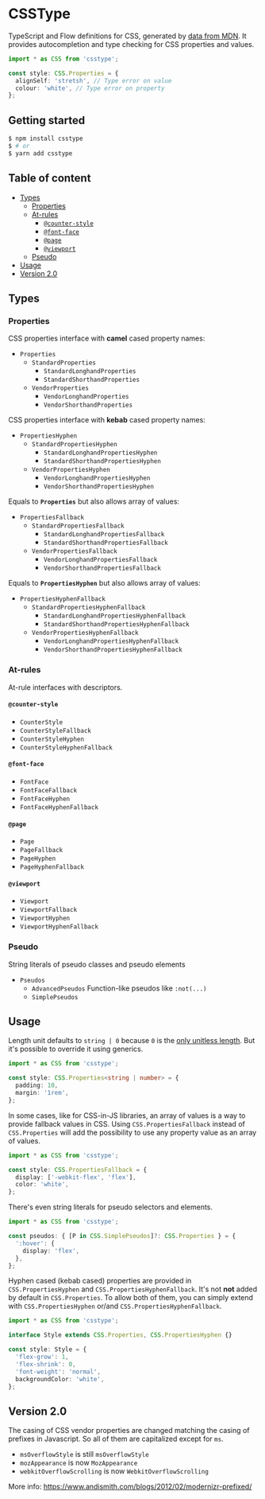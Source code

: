 # CSSType

TypeScript and Flow definitions for CSS, generated by [data from MDN](https://github.com/mdn/data). It provides autocompletion and type checking for CSS properties and values.

```ts
import * as CSS from 'csstype';

const style: CSS.Properties = {
  alignSelf: 'stretsh', // Type error on value
  colour: 'white', // Type error on property
};
```

## Getting started

```sh
$ npm install csstype
$ # or
$ yarn add csstype
```

## Table of content

* [Types](#types)
  * [Properties](#properties)
  * [At-rules](#at-rules)
    * [`@counter-style`](#counter-style)
    * [`@font-face`](#font-face)
    * [`@page`](#page)
    * [`@viewport`](#viewport)
  * [Pseudo](#pseudo)
* [Usage](#usage)
* [Version 2.0](#version-20)

## Types

### Properties

CSS properties interface with **camel** cased property names:

* `Properties`
  * `StandardProperties`
    * `StandardLonghandProperties`
    * `StandardShorthandProperties`
  * `VendorProperties`
    * `VendorLonghandProperties`
    * `VendorShorthandProperties`

CSS properties interface with **kebab** cased property names:

* `PropertiesHyphen`
  * `StandardPropertiesHyphen`
    * `StandardLonghandPropertiesHyphen`
    * `StandardShorthandPropertiesHyphen`
  * `VendorPropertiesHyphen`
    * `VendorLonghandPropertiesHyphen`
    * `VendorShorthandPropertiesHyphen`

Equals to **`Properties`** but also allows array of values:

* `PropertiesFallback`
  * `StandardPropertiesFallback`
    * `StandardLonghandPropertiesFallback`
    * `StandardShorthandPropertiesFallback`
  * `VendorPropertiesFallback`
    * `VendorLonghandPropertiesFallback`
    * `VendorShorthandPropertiesFallback`

Equals to **`PropertiesHyphen`** but also allows array of values:

* `PropertiesHyphenFallback`
  * `StandardPropertiesHyphenFallback`
    * `StandardLonghandPropertiesHyphenFallback`
    * `StandardShorthandPropertiesHyphenFallback`
  * `VendorPropertiesHyphenFallback`
    * `VendorLonghandPropertiesHyphenFallback`
    * `VendorShorthandPropertiesHyphenFallback`

### At-rules

At-rule interfaces with descriptors.

#### `@counter-style`

* `CounterStyle`
* `CounterStyleFallback`
* `CounterStyleHyphen`
* `CounterStyleHyphenFallback`

#### `@font-face`

* `FontFace`
* `FontFaceFallback`
* `FontFaceHyphen`
* `FontFaceHyphenFallback`

#### `@page`

* `Page`
* `PageFallback`
* `PageHyphen`
* `PageHyphenFallback`

#### `@viewport`

* `Viewport`
* `ViewportFallback`
* `ViewportHyphen`
* `ViewportHyphenFallback`

### Pseudo

String literals of pseudo classes and pseudo elements

* `Pseudos`
  * `AdvancedPseudos` Function-like pseudos like `:not(...)`
  * `SimplePseudos`

## Usage

Length unit defaults to `string | 0` because `0` is the [only unitless length](https://www.w3.org/TR/REC-CSS2/syndata.html#length-units). But it's possible to override it using generics.

```ts
import * as CSS from 'csstype';

const style: CSS.Properties<string | number> = {
  padding: 10,
  margin: '1rem',
};
```

In some cases, like for CSS-in-JS libraries, an array of values is a way to provide fallback values in CSS. Using `CSS.PropertiesFallback` instead of `CSS.Properties` will add the possibility to use any property value as an array of values.

```ts
import * as CSS from 'csstype';

const style: CSS.PropertiesFallback = {
  display: ['-webkit-flex', 'flex'],
  color: 'white',
};
```

There's even string literals for pseudo selectors and elements.

```ts
import * as CSS from 'csstype';

const pseudos: { [P in CSS.SimplePseudos]?: CSS.Properties } = {
  ':hover': {
    display: 'flex',
  },
};
```

Hyphen cased (kebab cased) properties are provided in `CSS.PropertiesHyphen` and `CSS.PropertiesHyphenFallback`. It's not **not** added by default in `CSS.Properties`. To allow both of them, you can simply extend with `CSS.PropertiesHyphen` or/and `CSS.PropertiesHyphenFallback`.

```ts
import * as CSS from 'csstype';

interface Style extends CSS.Properties, CSS.PropertiesHyphen {}

const style: Style = {
  'flex-grow': 1,
  'flex-shrink': 0,
  'font-weight': 'normal',
  backgroundColor: 'white',
};
```

## Version 2.0

The casing of CSS vendor properties are changed matching the casing of prefixes in Javascript. So all of them are capitalized except for `ms`.

* `msOverflowStyle` is still `msOverflowStyle`
* `mozAppearance` is now `MozAppearance`
* `webkitOverflowScrolling` is now `WebkitOverflowScrolling`

More info: https://www.andismith.com/blogs/2012/02/modernizr-prefixed/
